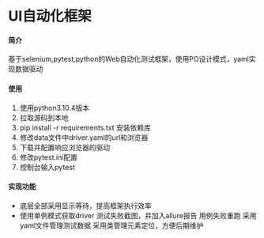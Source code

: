 # UI自动化框架

#### 简介

基于selenium,pytest,python的Web自动化测试框架，使用PO设计模式，yaml实现数据驱动

#### 使用

1. 使用python3.10.4版本
2. 拉取源码到本地
3. pip install -r requirements.txt 安装依赖库
4. 修改data文件中driver.yaml的url和浏览器
5. 下载并配置响应浏览器的驱动
6. 修改pytest.ini配置
7. 控制台输入pytest

#### 实现功能

- 底层全部采用显示等待，提高框架执行效率
- 使用单例模式获取driver
测试失败截图，并加入allure报告
用例失败重跑
采用yaml文件管理测试数据
采用类管理元素定位，方便后期维护

 

